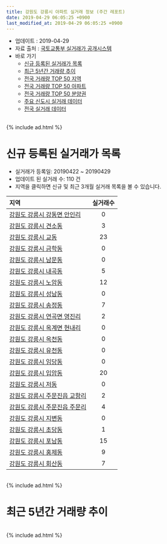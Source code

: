 ```yaml
---
title: 강원도 강릉시 아파트 실거래 정보 (주간 레포트)
date: 2019-04-29 06:05:25 +0900
last_modified_at: 2019-04-29 06:05:25 +0900
---
```


* 업데이트 : 2019-04-29
* 자료 출처 : [국토교통부 실거래가 공개시스템](http://rt.molit.go.kr)
* 바로 가기
    * [신규 등록된 실거래가 목록](#신규-등록된-실거래가-목록)
    * [최근 5년간 거래량 추이](#최근-5년간-거래량-추이)
    * [전국 거래량 TOP 50 지역](https://inasie.github.io/apt-trade-info/최근-3개월-전국에서-가장-거래가-많이-발생한-지역)
    * [전국 거래량 TOP 50 아파트](https://inasie.github.io/apt-trade-info/최근-3개월-전국에서-가장-거래가-많이-발생한-아파트)
    * [전국 거래량 TOP 50 분양권](https://inasie.github.io/apt-trade-info/최근-3개월-전국에서-가장-거래가-많이-발생한-분양권)
    * [주요 신도시 실거래 데이터](https://inasie.github.io/apt-trade-info/주요-신도시)
    * [전국 실거래 데이터](https://inasie.github.io/apt-trade-info/전국)

<br>
{% include ad.html %}
<br>

# 신규 등록된 실거래가 목록
* 실거래가 등록일: 20190422 ~ 20190429
* 업데이트 된 실거래 수: 110 건
* 지역을 클릭하면 신규 및 최근 3개월 실거래 목록을 볼 수 있습니다.


|지역|실거래수|
|:---|:---:|
|[강원도 강릉시 강동면 안인리](https://inasie.github.io/apt-trade-info/강원도-강릉시-강동면-안인리)|0|
|[강원도 강릉시 견소동](https://inasie.github.io/apt-trade-info/강원도-강릉시-견소동)|3|
|[강원도 강릉시 교동](https://inasie.github.io/apt-trade-info/강원도-강릉시-교동)|23|
|[강원도 강릉시 금학동](https://inasie.github.io/apt-trade-info/강원도-강릉시-금학동)|0|
|[강원도 강릉시 남문동](https://inasie.github.io/apt-trade-info/강원도-강릉시-남문동)|0|
|[강원도 강릉시 내곡동](https://inasie.github.io/apt-trade-info/강원도-강릉시-내곡동)|5|
|[강원도 강릉시 노암동](https://inasie.github.io/apt-trade-info/강원도-강릉시-노암동)|12|
|[강원도 강릉시 성남동](https://inasie.github.io/apt-trade-info/강원도-강릉시-성남동)|0|
|[강원도 강릉시 송정동](https://inasie.github.io/apt-trade-info/강원도-강릉시-송정동)|7|
|[강원도 강릉시 연곡면 영진리](https://inasie.github.io/apt-trade-info/강원도-강릉시-연곡면-영진리)|2|
|[강원도 강릉시 옥계면 현내리](https://inasie.github.io/apt-trade-info/강원도-강릉시-옥계면-현내리)|0|
|[강원도 강릉시 옥천동](https://inasie.github.io/apt-trade-info/강원도-강릉시-옥천동)|0|
|[강원도 강릉시 유천동](https://inasie.github.io/apt-trade-info/강원도-강릉시-유천동)|0|
|[강원도 강릉시 임당동](https://inasie.github.io/apt-trade-info/강원도-강릉시-임당동)|0|
|[강원도 강릉시 입암동](https://inasie.github.io/apt-trade-info/강원도-강릉시-입암동)|20|
|[강원도 강릉시 저동](https://inasie.github.io/apt-trade-info/강원도-강릉시-저동)|0|
|[강원도 강릉시 주문진읍 교항리](https://inasie.github.io/apt-trade-info/강원도-강릉시-주문진읍-교항리)|2|
|[강원도 강릉시 주문진읍 주문리](https://inasie.github.io/apt-trade-info/강원도-강릉시-주문진읍-주문리)|4|
|[강원도 강릉시 지변동](https://inasie.github.io/apt-trade-info/강원도-강릉시-지변동)|0|
|[강원도 강릉시 초당동](https://inasie.github.io/apt-trade-info/강원도-강릉시-초당동)|1|
|[강원도 강릉시 포남동](https://inasie.github.io/apt-trade-info/강원도-강릉시-포남동)|15|
|[강원도 강릉시 홍제동](https://inasie.github.io/apt-trade-info/강원도-강릉시-홍제동)|9|
|[강원도 강릉시 회산동](https://inasie.github.io/apt-trade-info/강원도-강릉시-회산동)|7|


<br>
{% include ad.html %}
<br>

# 최근 5년간 거래량 추이


<div style="width:100%;">
    <canvas id="deal_progress" height="200"></canvas>
</div>

<script>
new Chart(document.getElementById("deal_progress"), {
    type: 'line',
    data: {
        labels: ['201404','201405','201406','201407','201408','201409','201410','201411','201412','201501','201502','201503','201504','201505','201506','201507','201508','201509','201510','201511','201512','201601','201602','201603','201604','201605','201606','201607','201608','201609','201610','201611','201612','201701','201702','201703','201704','201705','201706','201707','201708','201709','201710','201711','201712','201801','201802','201803','201804','201805','201806','201807','201808','201809','201810','201811','201812','201901','201902','201903','201904'],
        datasets: [{
            label: '매매',
            pointRadius: 1,
            data: [176, 166, 147, 222, 172, 231, 231, 162, 170, 205, 230, 268, 264, 199, 200, 240, 215, 219, 223, 195, 204, 221, 203, 274, 209, 217, 168, 233, 199, 184, 295, 200, 180, 164, 267, 291, 261, 246, 263, 261, 190, 214, 146, 248, 151, 246, 166, 302, 231, 207, 222, 238, 257, 215, 253, 216, 163, 264, 208, 228, 135],
            borderColor: "rgba(255, 201, 14, 1)",
            backgroundColor: "rgba(255, 201, 14, 0.5)",
            fill: false,
            lineTension: 0
        },{
            label: '전월세',
            pointRadius: 1,
            data: [229, 171, 167, 226, 198, 205, 238, 221, 209, 279, 232, 259, 187, 168, 154, 145, 174, 157, 248, 189, 180, 212, 259, 208, 206, 199, 188, 203, 182, 183, 230, 231, 186, 228, 241, 230, 210, 174, 161, 204, 196, 197, 179, 183, 163, 199, 233, 247, 188, 171, 175, 178, 193, 188, 391, 294, 332, 273, 280, 234, 119],
            borderColor: "rgba(0, 141, 185, 1)",
            backgroundColor: "rgba(0, 141, 185, 0.5)",
            fill: false,
            lineTension: 0
        }
        ]
    },
    options: {
        responsive: true,
        title: {
            display: false
        },
        tooltips: {
            mode: 'index',
            intersect: false
        },
        hover: {
            mode: 'nearest',
            intersect: true
        },
        scales: {
            xAxes: [{
                display: true,
                scaleLabel: {
                    display: true,
                    labelString: '년/월'
                }
            }],
            yAxes: [{
                display: true,
                ticks: {
                    suggestedMin: 0,
                },
                scaleLabel: {
                    display: true,
                    labelString: '실거래 수'
                }
            }]
        }
    }
});

</script>


<br>
{% include ad.html %}
<br>

